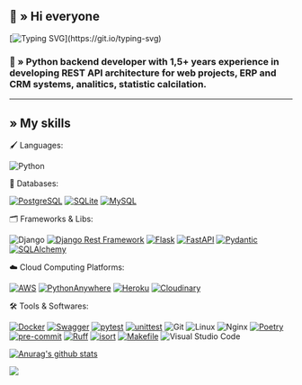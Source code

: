 ## 👋 » Hi everyone

[![Typing SVG](https://readme-typing-svg.demolab.com/?lines=Python+Backend+Developer;)](https://git.io/typing-svg)

### 📝 » Python backend developer with 1,5+ years experience in developing REST API architecture for web projects, ERP and CRM systems, analitics, statistic calcilation.
***

##  » **My skills**
🖌 Languages:

![Python](https://img.shields.io/badge/python-3670A0?style=for-the-badge&logo=python&logoColor=ffdd54)

💾 Databases:

[![PostgreSQL](https://img.shields.io/badge/PostgreSQL-336791?style=for-the-badge&logo=postgresql&logoColor=white)](https://www.postgresql.org/)
[![SQLite](https://img.shields.io/badge/SQLite-003B57?style=for-the-badge&logo=sqlite&logoColor=white)](https://www.sqlite.org/)
[![MySQL](https://img.shields.io/badge/MySQL-4479A1?style=for-the-badge&logo=mysql&logoColor=white)](https://www.mysql.com/)

🗂 Frameworks & Libs:

![Django](https://img.shields.io/badge/Django-092E20?style=for-the-badge&logo=django&logoColor=white)
[![Django Rest Framework](https://img.shields.io/badge/Django_Rest_Framework-FFFFFF?style=for-the-badge&logo=django&logoColor=FF5733)](https://www.django-rest-framework.org/)
[![Flask](https://img.shields.io/badge/Flask-000000?style=for-the-badge&logo=flask&logoColor=white)](https://flask.palletsprojects.com/)
[![FastAPI](https://img.shields.io/badge/FastAPI-009688?style=for-the-badge&logo=fastapi&logoColor=white)](https://fastapi.tiangolo.com/)
[![Pydantic](https://img.shields.io/badge/Pydantic-E23237?style=for-the-badge&logo=pydantic&logoColor=white)](https://pydantic-docs.helpmanual.io/)
[![SQLAlchemy](https://img.shields.io/badge/SQLAlchemy-1B4273?style=for-the-badge&logo=sqlalchemy&logoColor=white)](https://www.sqlalchemy.org/)

☁️ Cloud Computing Platforms:

[![AWS](https://img.shields.io/badge/AWS-232F3E?style=for-the-badge&logo=amazon-aws&logoColor=white)](https://aws.amazon.com/)
[![PythonAnywhere](https://img.shields.io/badge/PythonAnywhere-3776AB?style=for-the-badge&logo=python&logoColor=white)](https://www.pythonanywhere.com/)
[![Heroku](https://img.shields.io/badge/Heroku-430098?style=for-the-badge&logo=heroku&logoColor=white)](https://www.heroku.com/)
[![Cloudinary](https://img.shields.io/badge/Cloudinary-4285F4?style=for-the-badge&logo=cloudinary&logoColor=white)](https://cloudinary.com/)


🛠 Tools & Softwares:

[![Docker](https://img.shields.io/badge/Docker-2496ED?style=for-the-badge&logo=docker&logoColor=white)](https://www.docker.com/)
[![Swagger](https://img.shields.io/badge/Swagger-85EA2D?style=for-the-badge&logo=swagger&logoColor=black)](https://swagger.io/)
[![pytest](https://img.shields.io/badge/pytest-0A9EDC?style=for-the-badge&logo=pytest&logoColor=white)](https://pytest.org/)
[![unittest](https://img.shields.io/badge/unittest-6C3E92?style=for-the-badge&logo=python&logoColor=white)](https://docs.python.org/3/library/unittest.html)
![Git](https://img.shields.io/badge/git-%23F05033.svg?style=for-the-badge&logo=git&logoColor=white)
![Linux](https://img.shields.io/badge/Linux-FCC624?style=for-the-badge&logo=linux&logoColor=black)
![Nginx](https://img.shields.io/badge/nginx-%23009639.svg?style=for-the-badge&logo=nginx&logoColor=white)
[![Poetry](https://img.shields.io/badge/Poetry-503780?style=for-the-badge&logo=python&logoColor=white)](https://python-poetry.org/)
[![pre-commit](https://img.shields.io/badge/pre--commit-FAB040?style=for-the-badge&logo=pre-commit&logoColor=white)](https://pre-commit.com/)
[![Ruff](https://img.shields.io/badge/Ruff-3E6D8E?style=for-the-badge&logo=ruff&logoColor=white)](https://ruff.io/)
[![isort](https://img.shields.io/badge/isort-4C85D4?style=for-the-badge&logo=python&logoColor=white)](https://pycqa.github.io/isort/)
[![Makefile](https://img.shields.io/badge/Makefile-007ACC?style=for-the-badge&logo=gnu%20make&logoColor=white)](https://www.gnu.org/software/make/)
![Visual Studio Code](https://img.shields.io/badge/Visual%20Studio%20Code-0078d7.svg?style=for-the-badge&logo=visual-studio-code&logoColor=white)



[![Anurag's github stats](https://github-readme-stats.vercel.app/api?username=DmitryTok&theme=dracula)](https://github.com/anuraghazra/github-readme-stats)

![](https://komarev.com/ghpvc/?username=DmitryTok&style=for-the-badge&color=ff69b4&base=234)

